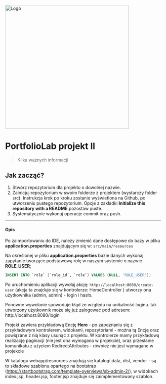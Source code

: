 <img alt="Logo" src="http://coderslab.pl/svg/logo-coderslab.svg" width="400">


# PortfolioLab projekt II
> Kilka ważnych informacji

## Jak zacząć?

1. Stwórz repozytorium dla projektu o dowolnej nazwie.
4. Zainicjuj repozytorium w swoim folderze z projektem (wystarczy folder src).
 Instrukcja krok po kroku zostanie wyświetlona na Github, po utworzeniu pustego repozytorium.
 Opcje z zakładki **Initialize this repository with a README** pozostaw puste.
5. Systematycznie wykonuj operacje commit oraz push.


----------------------------------------------------------------------------------------


#### Opis

Po zaimportowaniu do IDE, należy zmienić dane dostępowe do bazy w pliku **application.properties** znajdującym się w:
 `src/main/resources`

Na określonej w pliku **application.properties** bazie danych wykonaj zapytanie tworzące podstawową rolę w naszym systemie o nazwie **ROLE_USER**;
```sql 
INSERT INTO `role` (`role_id`, `role`) VALUES (NULL, 'ROLE_USER');
```
Po uruchomieniu aplikacji wywołaj akcję: 
`http://localhost:8080/create-user` (akcja ta znajduje się w kontrolerze: HomeController )
utworzy ona użytkownika (admin, admin) - login i hasło.

Ponowne wywołanie spowoduje błąd ze względu na unikalność loginu.
tak utworzony użytkownik może się już zalogować pod adresem: http://localhost:8080/login

Projekt zawiera przykładową Encję **Hero** - po zapoznaniu się z przykładowym kontrolerem, widokami, repozytoriami - można tą Encję oraz powiązane z nią klasy usunąć z projektu.
W kontrolerze mamy przykładową realizację paginacji (nie jest ona wymagana w projekcie), oraz przesłanie komunikatu z użyciem RedirectAttributes - również nie jest wymagane w projekcie

W katalogu webapp/resources znajdują się katalogi data, dist, vendor - są to składowe szablonu opartego na bootstrap (https://startbootstrap.com/template-overviews/sb-admin-2/),
w widokach index.jsp, header.jsp, footer.jsp znajduje się zaimplementowany szablon.


